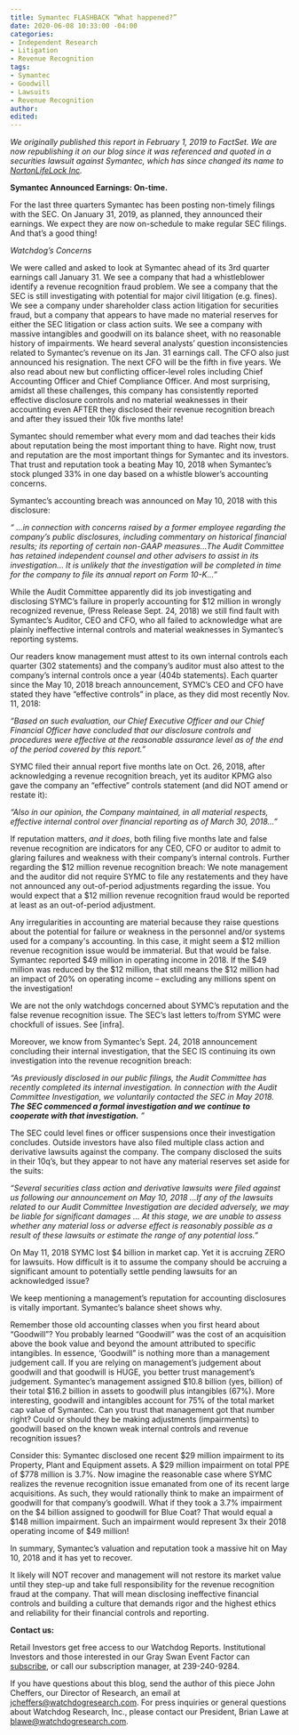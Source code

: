 ```yaml
---
title: Symantec FLASHBACK “What happened?”
date: 2020-06-08 10:33:00 -04:00
categories:
- Independent Research
- Litigation
- Revenue Recognition
tags:
- Symantec
- Goodwill
- Lawsuits
- Revenue Recognition
author: 
edited: 
---
```


*We originally published this report in February 1, 2019 to FactSet. We are now republishing it on our blog since it was referenced and quoted in a securities lawsuit against Symantec, which has since changed its name to [NortonLifeLock Inc](https://www.sec.gov/cgi-bin/browse-edgar?action=getcompany&CIK=0000849399&owner=exclude&count=40).*

**Symantec Announced Earnings: On-time.**

For the last three quarters Symantec has been posting non-timely filings with the SEC. On January 31, 2019, as planned, they announced their earnings. We expect they are now on-schedule to make regular SEC filings. And that’s a good thing!

*Watchdog’s Concerns*

We were called and asked to look at Symantec ahead of its 3rd quarter earnings call January 31. We see a company that had a whistleblower identify a revenue recognition fraud problem. We see a company that the SEC is still investigating with potential for major civil litigation (e.g. fines). We see a company under shareholder class action litigation for securities fraud, but a company that appears to have made no material reserves for either the SEC litigation or class action suits. We see a company with massive intangibles and goodwill on its balance sheet, with no reasonable history of impairments. We heard several analysts’ question inconsistencies related to Symantec’s revenue on its Jan. 31 earnings call. The CFO also just announced his resignation. The next CFO will be the fifth in five years. We also read about new but conflicting officer-level roles including Chief Accounting Officer and Chief Compliance Officer. And most surprising, amidst all these challenges, this company has consistently reported effective disclosure controls and no material weaknesses in their accounting even AFTER they disclosed their revenue recognition breach and after they issued their 10k five months late!

Symantec should remember what every mom and dad teaches their kids about reputation being the most important thing to have. Right now, trust and reputation are the most important things for Symantec and its investors. That trust and reputation took a beating May 10, 2018 when Symantec’s stock plunged 33% in one day based on a whistle blower’s accounting concerns.

Symantec’s accounting breach was announced on May 10, 2018 with this disclosure:

*“ …in connection with concerns raised by a former employee regarding the company’s public disclosures, including commentary on historical financial results; its reporting of certain non-GAAP measures…The Audit Committee has retained independent counsel and other advisers to assist in its investigation... It is unlikely that the investigation will be completed in time for the company to file its annual report on Form 10-K...*”

While the Audit Committee apparently did its job investigating and disclosing SYMC’s failure in properly accounting for $12 million in wrongly recognized revenue, (Press Release Sept. 24, 2018) we still find fault with Symantec’s Auditor, CEO and CFO, who all failed to acknowledge what are plainly ineffective internal controls and material weaknesses in Symantec’s reporting systems.

Our readers know management must attest to its own internal controls each quarter (302 statements) and the company’s auditor must also attest to the company’s internal controls once a year (404b statements). Each quarter since the May 10, 2018 breach announcement, SYMC’s CEO and CFO have stated they have “effective controls” in place, as they did most recently Nov. 11, 2018:

*“Based on such evaluation, our Chief Executive Officer and our Chief Financial Officer have concluded that our disclosure controls and procedures were effective at the reasonable assurance level as of the end of the period covered by this report.”*

SYMC filed their annual report five months late on Oct. 26, 2018, after acknowledging a revenue recognition breach, yet its auditor KPMG also gave the company an “effective” controls statement (and did NOT amend or restate it):

*“Also in our opinion, the Company maintained, in all material respects, effective internal control over financial reporting as of March 30, 2018…”*

If reputation matters, *and it does*, both filing five months late and false revenue recognition are indicators for any CEO, CFO or auditor to admit to glaring failures and weakness with their company’s internal controls. Further regarding the $12 million revenue recognition breach: We note management and the auditor did not require SYMC to file any restatements and they have not announced any out-of-period adjustments regarding the issue. You would expect that a $12 million revenue recognition fraud would be reported at least as an out-of-period adjustment.

Any irregularities in accounting are material because they raise questions about the potential for failure or weakness in the personnel and/or systems used for a company's accounting. In this case, it might seem a $12 million revenue recognition issue would be immaterial. But that would be false. Symantec reported $49 million in operating income in 2018. If the $49 million was reduced by the $12 million, that still means the $12 million had an impact of 20% on operating income – excluding any millions spent on the investigation!

We are not the only watchdogs concerned about SYMC’s reputation and the false revenue recognition issue. The SEC’s last letters to/from SYMC were chockfull of issues. See \[infra\].

Moreover, we know from Symantec’s Sept. 24, 2018 announcement concluding their internal investigation, that the SEC IS continuing its own investigation into the revenue recognition breach:

*“As previously disclosed in our public filings, the Audit Committee has recently completed its internal investigation. In connection with the Audit Committee Investigation, we voluntarily contacted the SEC in May 2018. **The SEC commenced a formal investigation and we continue to cooperate with that investigation.** ”*

The SEC could level fines or officer suspensions once their investigation concludes. Outside investors have also filed multiple class action and derivative lawsuits against the company. The company disclosed the suits in their 10q’s, but they appear to not have any material reserves set aside for the suits:

*“Several securities class action and derivative lawsuits were filed against us following our announcement on May 10, 2018 …If any of the lawsuits related to our Audit Committee Investigation are decided adversely, we may be liable for significant damages … At this stage, we are unable to assess whether any material loss or adverse effect is reasonably possible as a result of these lawsuits or estimate the range of any potential loss.”*

On May 11, 2018 SYMC lost $4 billion in market cap. Yet it is accruing ZERO for lawsuits. How difficult is it to assume the company should be accruing a significant amount to potentially settle pending lawsuits for an acknowledged issue?

We keep mentioning a management’s reputation for accounting disclosures is vitally important. Symantec’s balance sheet shows why.

Remember those old accounting classes when you first heard about “Goodwill”? You probably learned “Goodwill” was the cost of an acquisition above the book value and beyond the amount attributed to specific intangibles. In essence, ‘Goodwill” is nothing more than a management judgement call. If you are relying on management’s judgement about goodwill and that goodwill is HUGE, you better trust management’s judgement. Symantec’s management assigned $10.8 billion (yes, billion) of their total $16.2 billion in assets to goodwill plus intangibles (67%). More interesting, goodwill and intangibles account for 75% of the total market cap value of Symantec. Can you trust that management got that number right? Could or should they be making adjustments (impairments) to goodwill based on the known weak internal controls and revenue recognition issues?

Consider this: Symantec disclosed one recent $29 million impairment to its Property, Plant and Equipment assets. A $29 million impairment on total PPE of $778 million is 3.7%. Now imagine the reasonable case where SYMC realizes the revenue recognition issue emanated from one of its recent large acquisitions. As such, they would rationally think to make an impairment of goodwill for that company’s goodwill. What if they took a 3.7% impairment on the $4 billion assigned to goodwill for Blue Coat? That would equal a $148 million impairment. Such an impairment would represent 3x their 2018 operating income of $49 million!

In summary, Symantec’s valuation and reputation took a massive hit on May 10, 2018 and it has yet to recover.

It likely will NOT recover and management will not restore its market value until they step-up and take full responsibility for the revenue recognition fraud at the company. That will mean disclosing ineffective financial controls and building a culture that demands rigor and the highest ethics and reliability for their financial controls and reporting.

**Contact us:**

Retail Investors get free access to our Watchdog Reports. Institutional Investors and those interested in our Gray Swan Event Factor can [subscribe](https://www.watchdogresearch.com/pricing), or call our subscription manager, at 239-240-9284.

If you have questions about this blog, send the author of this piece John Cheffers, our Director of Research, an email at [jcheffers@watchdogresearch.com](mailto:jcheffers@watchdogresearch.com). For press inquiries or general questions about Watchdog Research, Inc., please contact our President, Brian Lawe at [blawe@watchdogresearch.com](mailto:blawe@watchdogresearch.com).